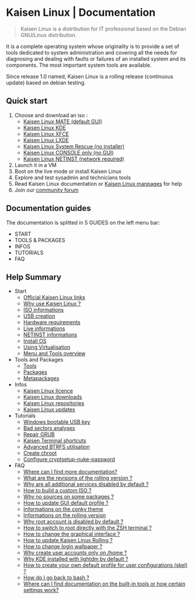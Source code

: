 # Kaisen Linux | Documentation

> Kaisen Linux is a distribution for IT professional based on the Debian GNU/Linux distribution.   

It is a complete operating system whose originality is to provide a set of tools dedicated to system administration and covering all the needs for diagnosing and dealing with faults or failures of an installed system and its components. The most important system tools are available.   

Since release 1.0 named, Kaisen Linux is a rolling release (continuous update) based on debian testing. 

## Quick start

1. Choose and download an iso :
    - [Kaisen Linux MATE (default GUI)](https://iso.kaisenlinux.org/rolling/kaisenlinuxrolling1.8-amd64-MATE.iso)
    - [Kaisen Linux KDE](https://iso.kaisenlinux.org/rolling/kaisenlinuxrolling1.8-amd64-KDE.iso)
    - [Kaisen Linux XFCE](https://iso.kaisenlinux.org/rolling/kaisenlinuxrolling1.8-amd64-XFCE.iso)
    - [Kaisen Linux LXDE](https://iso.kaisenlinux.org/rolling/kaisenlinuxrolling1.8-amd64-LXDE.iso)
    - [Kaisen Linux System Rescue (no installer)](https://iso.kaisenlinux.org/rolling/kaisenlinuxrolling1.8-amd64-SR.iso)
    - [Kaisen Linux CONSOLE only (no GUI)](https://iso.kaisenlinux.org/rolling/kaisenlinuxrolling1.8-amd64-CONSOLE.iso)
    - [Kaisen Linux NETINST (network required)](https://iso.kaisenlinux.org/rolling/kaisenlinuxrolling1.8-amd64-NETINST.iso)
2. Launch it in a VM
3. Boot on the live mode or install Kaisen Linux
4. Explore and test sysadmin and technicians tools
5. Read Kaisen Linux documentation or [Kaisen Linux manpages](https://kaisenlinux.org/manpages/) for help
6. Join our [community forum](https://forum.kaisenlinux.org)

## Documentation guides

The documentation is splitted in 5 GUIDES on the left menu bar:
- START
- TOOLS & PACKAGES
- INFOS
- TUTORIALS
- FAQ

## Help Summary 

- Start
    - [Official Kaisen Linux links](links.html)
    - [Why use Kaisen Linux ?](why.html)
    - [ISO informations](variant.html)
    - [USB creation](usb.html)
    - [Hardware requirements](hardware.html)
    - [Live informations](live.html)
    - [NETINST informations](netinst.html)
    - [Install OS](install.html)
    - [Using Virtualisation](virtualisation.html)
    - [Menu and Tools overview](menu.html)
- Tools and Packages
    - [Tools](tools.html)
    - [Packages](packages.html)
    - [Metapackages](metapackages.html)
- Infos
    - [Kaisen Linux licence](licence.html)
    - [Kaisen Linux downloads](download.html)
    - [Kaisen Linux repositories](repo.html)
    - [Kaisen Linux updates](update.html)
- Tutorials
    - [Windows bootable USB key](windows-bootable-usb-key.html)
    - [Bad sectors analyses](bad-sectors-analyses.html)
    - [Repair GRUB](grub-repair.html)
    - [Kaisen Terminal shortcuts](terminal-shortcuts.html)
    - [Advanced BTRFS utilisation](advanced-btrfs-utilisation.html)
    - [Create chroot](create-chroot.html)
    - [Configure cryptsetup-nuke-password](configure-cryptsetup-nuke.html)
- FAQ        
    - [Where can I find more documentation?](faq.html#where-can-i-find-more-documentation)
    - [What are the revisions of the rolling version ?](faq.html#what-are-the-revisions-of-the-rolling-version)
    - [Why are all additional services disabled by default ?](faq.html#why-are-all-additional-services-disabled-by-default)
    - [How to build a custom ISO ?](faq.html#how-to-build-a-custom-iso)
    - [Why no sources on some packages ?](faq.html#why-no-sources-on-some-packages)
    - [How to update GUI default profile ?](faq.html#how-to-update-gui-default-profile)
    - [Informations on the conky theme](faq.html#informations-on-the-conky-theme)
    - [Informations on the rolling version](faq.html#how-do-i-know-the-number-of-the-rolling-version-i-use)
    - [Why root account is disabled by default ?](faq.html#why-root-account-is-disabled-by-default)
    - [How to switch to root directly with the ZSH terminal ?](faq.html#how-to-switch-to-root-directly-with-the-zsh-terminal)
    - [How to change the graphical interface ?](faq.html#how-to-change-graphical-interface)
    - [How to update Kaisen Linux Rolling ?](faq.html#update-kaisen-linux-rolling)
    - [How to change login wallpaper ?](faq.html#how-to-change-login-wallpaper)
    - [Why create user accounts only on /home ?](faq.html#why-create-user-accounts-only-on-home)
    - [Why KDE installed with lightdm by default ?](faq.html#why-kde-installed-with-lightdm-by-default)
    - [How to create your own default profile for user configurations (skel) ?](faq.html#how-to-create-your-own-default-profile-for-user-configurations-skel)
    - [How do I go back to bash ?](faq.html#how-do-i-go-back-to-bash)
    - [Where can I find documentation on the built-in tools or how certain settings work?](faq.html#where-can-i-find-documentation-on-the-built-in-tools-or-how-certain-settings-work)
